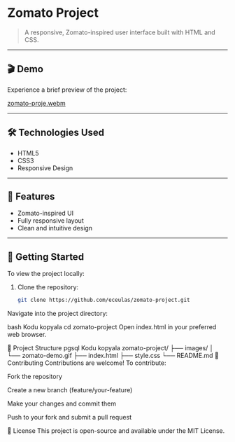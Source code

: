 # Zomato Project

> A responsive, Zomato-inspired user interface built with HTML and CSS.

---

## 🎬 Demo

Experience a brief preview of the project:

[zomato-proje.webm](https://github.com/user-attachments/assets/7e384401-5ff4-4a43-8ea5-18e9fc1a37f5)


---

## 🛠️ Technologies Used

- HTML5
- CSS3
- Responsive Design

---

## 🌟 Features

- Zomato-inspired UI
- Fully responsive layout
- Clean and intuitive design

---

## 🚀 Getting Started

To view the project locally:

1. Clone the repository:

   ```bash
   git clone https://github.com/eceulas/zomato-project.git
Navigate into the project directory:

bash
Kodu kopyala
cd zomato-project
Open index.html in your preferred web browser.

📂 Project Structure
pgsql
Kodu kopyala
zomato-project/
├── images/
│   └── zomato-demo.gif
├── index.html
├── style.css
└── README.md
🤝 Contributing
Contributions are welcome! To contribute:

Fork the repository

Create a new branch (feature/your-feature)

Make your changes and commit them

Push to your fork and submit a pull request

📄 License
This project is open-source and available under the MIT License.

